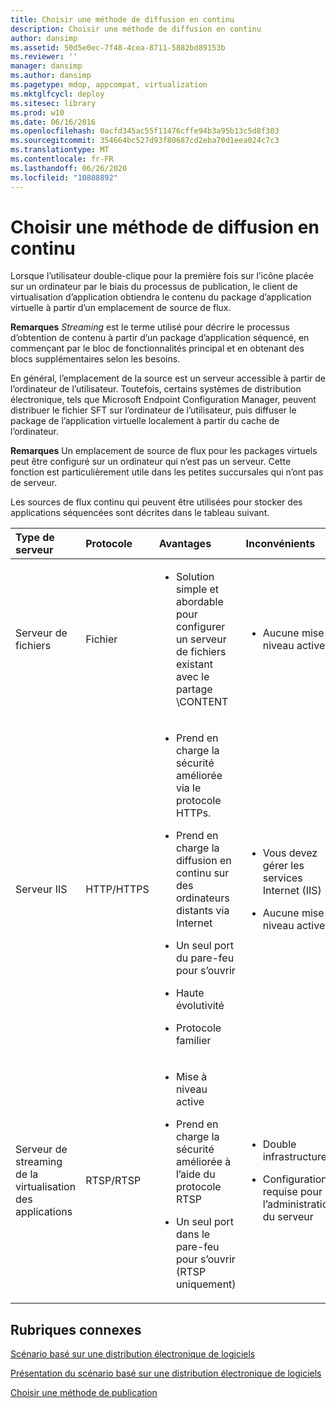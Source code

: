 ```yaml
---
title: Choisir une méthode de diffusion en continu
description: Choisir une méthode de diffusion en continu
author: dansimp
ms.assetid: 50d5e0ec-7f48-4cea-8711-5882bd89153b
ms.reviewer: ''
manager: dansimp
ms.author: dansimp
ms.pagetype: mdop, appcompat, virtualization
ms.mktglfcycl: deploy
ms.sitesec: library
ms.prod: w10
ms.date: 06/16/2016
ms.openlocfilehash: 0acfd345ac55f11476cffe94b3a95b13c5d8f303
ms.sourcegitcommit: 354664bc527d93f80687cd2eba70d1eea024c7c3
ms.translationtype: MT
ms.contentlocale: fr-FR
ms.lasthandoff: 06/26/2020
ms.locfileid: "10808892"
---
```

# Choisir une méthode de diffusion en continu


Lorsque l’utilisateur double-clique pour la première fois sur l’icône placée sur un ordinateur par le biais du processus de publication, le client de virtualisation d’application obtiendra le contenu du package d’application virtuelle à partir d’un emplacement de source de flux.

**Remarques** 
 *Streaming* est le terme utilisé pour décrire le processus d’obtention de contenu à partir d’un package d’application séquencé, en commençant par le bloc de fonctionnalités principal et en obtenant des blocs supplémentaires selon les besoins.

 

En général, l’emplacement de la source est un serveur accessible à partir de l’ordinateur de l’utilisateur. Toutefois, certains systèmes de distribution électronique, tels que Microsoft Endpoint Configuration Manager, peuvent distribuer le fichier SFT sur l’ordinateur de l’utilisateur, puis diffuser le package de l’application virtuelle localement à partir du cache de l’ordinateur.

**Remarques**  Un emplacement de source de flux pour les packages virtuels peut être configuré sur un ordinateur qui n’est pas un serveur. Cette fonction est particulièrement utile dans les petites succursales qui n’ont pas de serveur.

 

Les sources de flux continu qui peuvent être utilisées pour stocker des applications séquencées sont décrites dans le tableau suivant.

<table>
<colgroup>
<col width="20%" />
<col width="20%" />
<col width="20%" />
<col width="20%" />
<col width="20%" />
</colgroup>
<thead>
<tr class="header">
<th align="left">Type de serveur</th>
<th align="left">Protocole</th>
<th align="left">Avantages</th>
<th align="left">Inconvénients</th>
<th align="left">Liens</th>
</tr>
</thead>
<tbody>
<tr class="odd">
<td align="left"><p>Serveur de fichiers</p></td>
<td align="left"><p>Fichier</p></td>
<td align="left"><ul>
<li><p>Solution simple et abordable pour configurer un serveur de fichiers existant avec le partage \CONTENT</p></li>
</ul></td>
<td align="left"><ul>
<li><p>Aucune mise à niveau active</p></li>
</ul></td>
<td align="left"><p><a href="how-to-configure-the-file-server.md" data-raw-source="[How to Configure the File Server](how-to-configure-the-file-server.md)">Procédure pour configurer le serveur de fichiers</a></p></td>
</tr>
<tr class="even">
<td align="left"><p>Serveur IIS</p></td>
<td align="left"><p>HTTP/HTTPS</p></td>
<td align="left"><ul>
<li><p>Prend en charge la sécurité améliorée via le protocole HTTPs.</p></li>
<li><p>Prend en charge la diffusion en continu sur des ordinateurs distants via Internet</p></li>
<li><p>Un seul port du pare-feu pour s’ouvrir</p></li>
<li><p>Haute évolutivité</p></li>
<li><p>Protocole familier</p></li>
</ul></td>
<td align="left"><ul>
<li><p>Vous devez gérer les services Internet (IIS)</p></li>
<li><p>Aucune mise à niveau active</p></li>
</ul></td>
<td align="left"><p><a href="how-to-configure-the-server-for-iis.md" data-raw-source="[How to Configure the Server for IIS](how-to-configure-the-server-for-iis.md)">Procédure pour configurer le serveur IIS</a></p></td>
</tr>
<tr class="odd">
<td align="left"><p>Serveur de streaming de la virtualisation des applications</p></td>
<td align="left"><p>RTSP/RTSP</p></td>
<td align="left"><ul>
<li><p>Mise à niveau active</p></li>
<li><p>Prend en charge la sécurité améliorée à l’aide du protocole RTSP</p></li>
<li><p>Un seul port dans le pare-feu pour s’ouvrir (RTSP uniquement)</p></li>
</ul></td>
<td align="left"><ul>
<li><p>Double infrastructure</p></li>
<li><p>Configuration requise pour l’administration du serveur</p></li>
</ul></td>
<td align="left"><p><a href="how-to-configure-the-application-virtualization-management-servers.md" data-raw-source="[How to Configure the Application Virtualization Management Servers](how-to-configure-the-application-virtualization-management-servers.md)">Procédure pour configurer les serveurs Application Virtualization Management Server</a></p></td>
</tr>
</tbody>
</table>

 

## Rubriques connexes


[Scénario basé sur une distribution électronique de logiciels](electronic-software-distribution-based-scenario.md)

[Présentation du scénario basé sur une distribution électronique de logiciels](electronic-software-distribution-based-scenario-overview.md)

[Choisir une méthode de publication](determine-your-publishing-method.md)

 

 





